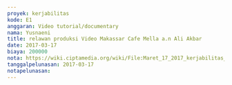 ```yaml
---
proyek: kerjabilitas
kode: E1
anggaran: Video tutorial/documentary
nama: Yusnaeni
title: relawan produksi Video Makassar Cafe Mella a.n Ali Akbar
date: 2017-03-17
biaya: 200000
nota: https://wiki.ciptamedia.org/wiki/File:Maret_17_2017_kerjabilitas_E1_relawan_neni.jpg
tanggalpelunasan: 2017-03-17
notapelunasan:
---
```

